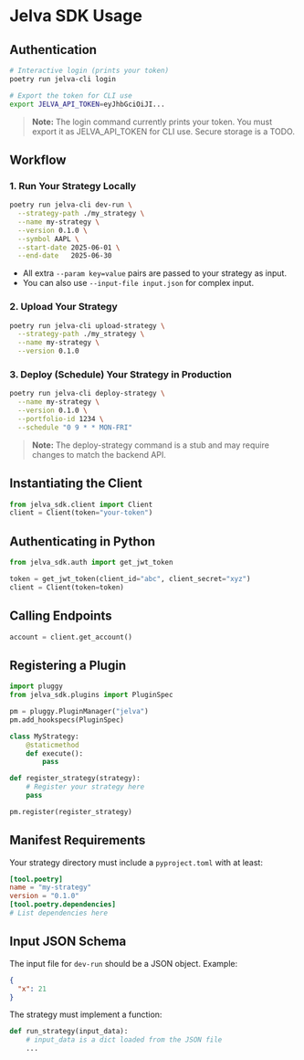 # Jelva SDK Usage

## Authentication

```bash
# Interactive login (prints your token)
poetry run jelva-cli login

# Export the token for CLI use
export JELVA_API_TOKEN=eyJhbGciOiJI...
```

> **Note:** The login command currently prints your token. You must export it as JELVA_API_TOKEN for CLI use. Secure storage is a TODO.

## Workflow

### 1. Run Your Strategy Locally
```bash
poetry run jelva-cli dev-run \
  --strategy-path ./my_strategy \
  --name my-strategy \
  --version 0.1.0 \
  --symbol AAPL \
  --start-date 2025-06-01 \
  --end-date   2025-06-30
```
- All extra `--param key=value` pairs are passed to your strategy as input.
- You can also use `--input-file input.json` for complex input.

### 2. Upload Your Strategy
```bash
poetry run jelva-cli upload-strategy \
  --strategy-path ./my_strategy \
  --name my-strategy \
  --version 0.1.0
```

### 3. Deploy (Schedule) Your Strategy in Production
```bash
poetry run jelva-cli deploy-strategy \
  --name my-strategy \
  --version 0.1.0 \
  --portfolio-id 1234 \
  --schedule "0 9 * * MON-FRI"
```
> **Note:** The deploy-strategy command is a stub and may require changes to match the backend API.

## Instantiating the Client
```python
from jelva_sdk.client import Client
client = Client(token="your-token")
```

## Authenticating in Python
```python
from jelva_sdk.auth import get_jwt_token

token = get_jwt_token(client_id="abc", client_secret="xyz")
client = Client(token=token)
```

## Calling Endpoints
```python
account = client.get_account()
```

## Registering a Plugin
```python
import pluggy
from jelva_sdk.plugins import PluginSpec

pm = pluggy.PluginManager("jelva")
pm.add_hookspecs(PluginSpec)

class MyStrategy:
    @staticmethod
    def execute():
        pass

def register_strategy(strategy):
    # Register your strategy here
    pass

pm.register(register_strategy)
```

## Manifest Requirements
Your strategy directory must include a `pyproject.toml` with at least:
```toml
[tool.poetry]
name = "my-strategy"
version = "0.1.0"
[tool.poetry.dependencies]
# List dependencies here
```

## Input JSON Schema
The input file for `dev-run` should be a JSON object. Example:
```json
{
  "x": 21
}
```

The strategy must implement a function:
```python
def run_strategy(input_data):
    # input_data is a dict loaded from the JSON file
    ...
```
